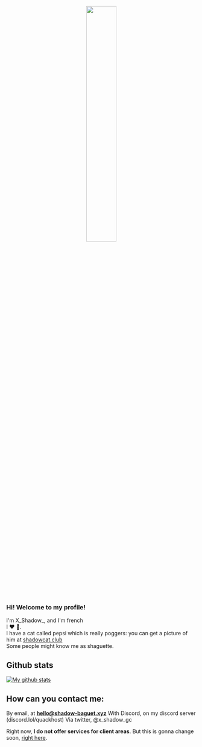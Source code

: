 <p align="center"><img src="https://i.imgur.com/b1a39cz.png" width=40% /></p>

### Hi! Welcome to my profile!
I'm X_Shadow_, and I'm french<br/> 
I ❤ 🥖.<br/> 
I have a cat called pepsi which is really poggers: you can get a picture of him at [shadowcat.club](https://shadowcat.club)<br/> 
Some people might know me as shaguette.

## Github stats
[![My github stats](https://github-readme-stats.vercel.app/api?username=shadowdevfr&count_private=true&include_all_commits=true&theme=vision-friendly-dark)](https://shadowdev.ga)

## How can you contact me:
By email, at **hello@shadow-baguet.xyz**
With Discord, on my discord server (discord.lol/quackhost)
Via twitter, @x_shadow_gc

Right now, **I do not offer services for client areas**. But this is gonna change soon, [right here](https://github.com/ShadowsDash).

